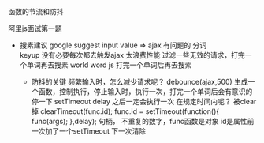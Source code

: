 函数的节流和防抖

阿里js面试第一题
- 搜素建议
  google suggest
  input value => ajax
  有问题的 
  分词  
  keyup 没有必要每次都去触发ajax 太浪费性能
  过滤一些无效的请求，打完一个单词再去搜素
  world word js 打完一个单词后再去搜索

  - 防抖的关键
  频繁输入时，怎么减少请求呢？
  debounce(ajax,500) 生成一个函数，控制执行，停止输入时，执行一次，打完一个单词后会有意识的停一下
  setTimeout delay 之后一定会执行一次
  在规定时间内呢？  被clear掉
  clearTimeout(func.id);
  func.id = setTimeout(function(){
          func(args);
        },delay);
  句柄， 不重复的数字，func函数是对象  id是属性前一次加了一个setTimeout 下一次清除
